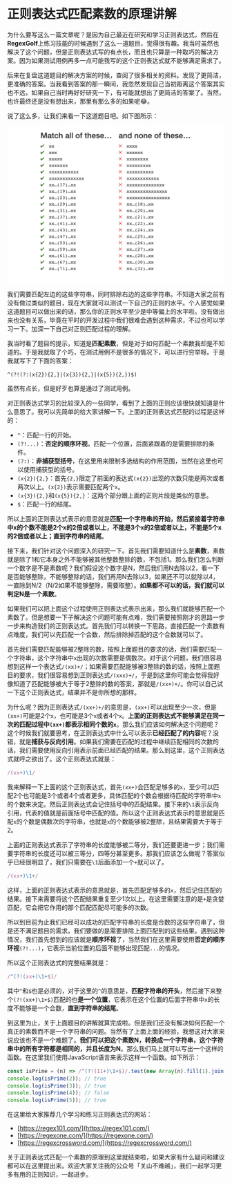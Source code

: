 # 正则表达式匹配素数的原理讲解

为什么要写这么一篇文章呢？是因为自己最近在研究和学习正则表达式，然后在**RegexGolf**上练习技能的时候遇到了这么一道题目，觉得很有趣。我当时虽然也解决了这个问题，但是正则表达式写的有点长，而且也只算是一种取巧的解决方案。因为如果测试用例再多一点可能我写的这个正则表达式就不能够满足需求了。

后来在复盘这道题目的解决方案的时候，查阅了很多相关的资料。发现了更简洁，更准确的答案。当我看到答案的那一瞬间，我忽然发现自己当初距离这个答案其实也不远，如果自己当时再好好研究一下，有可能就想出了更简洁的答案了。当然，也许最终还是没有想出来，那里有那么多的如果呢😂。

说了这么多，让我们来看一下这道题目吧。如下图所示：

![RegexGolf Prime](./images/1.png)

我们需要匹配左边的这些字符串，同时排除右边的这些字符串。不知道大家之前有没有做过类似的题目，现在大家就可以测试一下自己的正则的水平。个人感觉如果这道题目可以做出来的话，那么你的正则水平至少是中等偏上的水平啦。没有做出来也没有关系，毕竟在平时的开发过程中我们很难会遇到这种需求，不过也可以学习一下。加深一下自己对正则匹配过程的理解。

我当时看了题目的提示，知道是**匹配素数**，但是对于如何匹配一个素数我却是不知道的。于是我就取了个巧，在测试用例不是很多的情况下，可以进行穷举呀。于是我就写下了下面的答案：
```
^(?!(?:(x{2}){2,}|(x{3}){2,}|(x{5}){2,})$)
```
虽然有点长，但是好歹也算是通过了测试用例。

对正则表达式学习的比较深入的一些同学，看到了上面的正则应该很快就知道是什么意思了。我可以先简单的给大家讲解一下。上面的正则表达式匹配的过程是这样的：

+ `^`：匹配一行的开始。
+ `(?!...)`：**否定的顺序环视**，匹配一个位置，后面紧跟着的是需要排除的条件。
+ `(?:)`：**非捕获型括号**，在这里用来限制多选结构的作用范围，当然在这里也可以使用捕获型的括号。
+ `(x{2}){2,}`：首先`{2,}`限定了前面的表达式`(x{2})`出现的次数只能是两次或者两次以上。`(x{2})`表示需要匹配两个`x`。
+ `(x{3}){2,}`和`(x{5}){2,}`：这两个部分跟上面的正则片段是类似的意思。
+ `$`：匹配一行的结尾。

所以上面的正则表达式表示的意思就是**匹配一个字符串的开始，然后紧接着字符串中x的个数不能是2个x的2倍或者以上，不能是3个x的2倍或者以上，不能是5个x的2倍或者以上；直到字符串的结尾**。

接下来，我们针对这个问题深入的研究一下。首先我们需要知道什么是**素数**，素数就是除了1和它本身之外不能够被其他整数整除的数，不包括1。那么我们怎么判断一个数字是不是素数呢？我们假设这个数字是N，然后我们用N去除以2，看一下是否能够整除，不能够整除的话，我们再用N去除以3，如果还不可以就除以4，一直除到N/2（N/2如果不能够整除，需要取整）。**如果都不可以的话，我们就可以判定N是一个素数**。

如果我们可以把上面这个过程使用正则表达式表示出来，那么我们就能够匹配一个素数了。但是想要一下子解决这个问题可能有点难，我们需要按照刚才的思路一步一步来构造我们的正则表达式。首先我们可以转换一下思路，直接匹配一个素数有点难度，我们可以先匹配一个合数，然后排除掉匹配的这个合数就可以了。

首先我们需要匹配能够被2整除的数，按照上面题目的要求的话，我们需要匹配一个字符串，这个字符串中`x`出现的次数需要是偶数次。对于这个问题，我们很容易想到这样一个表达式`/(xx)+/`；如果需要匹配能够被3整除的数的话，按照上面题目的要求，我们很容易想到正则表达式`/(xxx)+/`，于是到这里你可能会觉得我好像知道了匹配能够被大于等于2整除的数的答案，那就是`/(xx+)+/`。你可以自己试一下这个正则表达式，结果并不是你所想的那样。

为什么呢？因为正则表达式`/(xx+)+/`的意思是，`(xx+)`可以出现至少一次，但是`(xx+)`可能是2个`x`，也可能是3个`x`或者4个`x`。**上面的正则表达式不能够满足在同一次的匹配过程中`(xx+)`都表示相同个数的`x`**。那么我们应该如何解决这个问题呢？这个时候我们就要思考，在正则表达式中什么可以表示**已经匹配了的内容**呢？没错，就是**捕获与反向引用**。如果我们需要在匹配的过程中继续匹配相同的次数的话，我们需要使用反向引用表示前面已经匹配的结果。那么到这里，这个正则表达式就呼之欲出了。这个正则表达式就是：
```javascript
/(xx+)\1/
```

我来解释一下上面的这个正则表达式，首先`(xx+)`会匹配足够多的`x`，至少可以匹配2个也可能是3个或者4个或者更多，具体匹配的个数会根据待匹配的字符串中`x`的个数来决定。然后正则表达式会记住括号中的匹配结果。接下来的`\1`表示反向引用，代表的值就是前面括号中匹配的值。所以这个正则表达式表示的意思就是匹配`x`的个数是偶数次的字符串，也就是`x`的个数能够被2整除，且结果需要大于等于2。

上面的正则表达式表示了字符串的长度能够被二等分，我们还要更进一步；我们需要字符串的长度还可以被三等分，四等分甚至更多。那我们应该怎么做呢？答案似乎已经很明显了，我们只需要在`\1`后面添加一个`+`就可以了。

```javascript
/(xx+)\1+/
```

这样，上面的正则表达式表示的意思就是，首先匹配足够多的`x`，然后记住匹配的结果。接下来需要将这个匹配结果重复至少1次以上。在这里需要注意的是`+`是贪婪匹配，它会把它作用的那个匹配匹配尽可能多的次数。

所以到目前为止我们已经可以成功的匹配字符串的长度是合数的这些字符串了，但是还不满足题目的需求。我们要做的是需要排除上面匹配到的这些结果。遇到这种情况，我们首先想到的应该就是**顺序环视**了，当然我们在这里需要使用**否定的顺序环视**`(?!...)`，它表示当前位置的后面不能够出现匹配`...`的情况。

所以这个正则表达式的完整结果就是：

```javascript
/^(?!(xx+)\1+$)/
```

其中`^`和`$`也是必须的，对于这里的`^`的意思是，**匹配字符串的开头**，然后接下来整个`(?!(xx+)\1+$)`匹配的也**是一个位置**，它表示在这个位置的后面字符串中`x`的长度不能够是一个合数，**直到字符串的结尾**。

到这里为止，关于上面题目的讲解就算完成啦。但是我们还没有解决如何匹配一个真正的素数而不是一个字符串的问题。当然有了上面上面的经验，我想这对大家来说应该也不是一个难题了。**我们可以把这个素数N，转换成一个字符串，这个字符串中的所有字符都是相同的，并且长度为N**。那么我们马上就可以写出一个这样的函数。在这里我们使用JavaScript语言来表示这样一个函数。如下所示：

```javascript
const isPrime = (n) => /^(?!(11+)\1+$)/.test(new Array(n).fill(1).join(''));
console.log(isPrime(2)); // true
console.log(isPrime(3)); // true
console.log(isPrime(4)); // false
console.log(isPrime(5)); // true
```

在这里给大家推荐几个学习和练习正则表达式的网站：

+ [https://regex101.com/](https://regex101.com/)  
+ [https://regexone.com/](https://regexone.com/)
+ [https://regexcrossword.com/](https://regexcrossword.com/)

关于正则表达式匹配一个素数的原理到这里就结束啦，如果大家有什么疑问和建议都可以在这里提出来。欢迎大家关注我的公众号「关山不难越」，我们一起学习更多有用的正则知识，一起进步。
